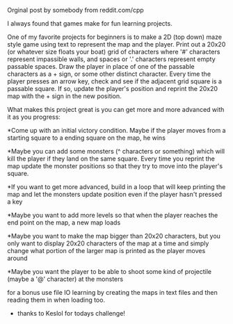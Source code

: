 Orginal post by somebody from reddit.com/cpp

I always found that games make for fun learning projects.

One of my favorite projects for beginners is to make a 2D (top down) maze style game using text to represent the map and the player. Print out a 20x20 (or whatever size floats your boat) grid of characters where '#' characters represent impassible walls, and spaces or '.' characters represent empty passable spaces. Draw the player in place of one of the passable characters as a + sign, or some other distinct character. Every time the player presses an arrow key, check and see if the adjacent grid square is a passable square. If so, update the player's position and reprint the 20x20 map with the + sign in the new position.

What makes this project great is you can get more and more advanced with it as you progress:

*Come up with an initial victory condition. Maybe if the player moves from a starting square to a ending square on the map, he wins

*Maybe you can add some monsters (^ characters or something) which will kill the player if they land on the same square. Every time you reprint the map update the monster positions so that they try to move into the player's square.

*If you want to get more advanced, build in a loop that will keep printing the map and let the monsters update position even if the player hasn't pressed a key

*Maybe you want to add more levels so that when the player reaches the end point on the map, a new map loads

*Maybe you want to make the map bigger than 20x20 characters, but you only want to display 20x20 characters of the map at a time and simply change what portion of the larger map is printed as the player moves around

*Maybe you want the player to be able to shoot some kind of projectile (maybe a '@' character) at the monsters

for a bonus use file IO learning by creating the maps in text files and then reading them in when loading too.

* thanks to Keslol for todays challenge!